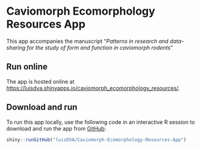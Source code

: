 
<!-- README.md is generated from README.Rmd. Please edit that file -->

# Caviomorph Ecomorphology Resources App

<!-- badges: start -->

<!-- badges: end -->

This app accompanies the manuscript “*Patterns in research and
data-sharing for the study of form and function in caviomorph rodents*”

## Run online

The app is hosted online at
<https://luisdva.shinyapps.io/caviomorph_ecomorphology_resources/>.

## Download and run

To run this app locally, use the following code in an interactive R
session to download and run the app from [GitHub](https://github.com/):

``` r
shiny::runGitHub("luisDVA/Caviomorph-Ecomorphology-Resources-App")
```
